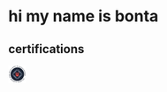 # hi my name is bonta

## certifications
<a href="https://files.lor.moe/cbbh.pdf">![CBBH](./icons/cbbh.png "CBBH")</a>
